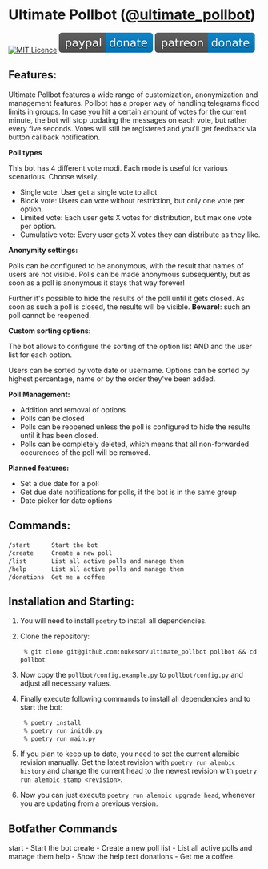 # Ultimate Pollbot ([@ultimate_pollbot](https://t.me/ultimate_pollbot))

[![MIT Licence](https://img.shields.io/badge/license-MIT-success.svg)](https://github.com/Nukesor/pollbot/blob/master/LICENSE.md)
[![Paypal](https://github.com/Nukesor/images/blob/master/paypal-donate-blue.svg)](https://www.paypal.me/arnebeer/)
[![Patreon](https://github.com/Nukesor/images/blob/master/patreon-donate-blue.svg)](https://www.patreon.com/nukesor)


## Features:
Ultimate Pollbot features a wide range of customization, anonymization and management features.
Pollbot has a proper way of handling telegrams flood limits in groups.
In case you hit a certain amount of votes for the current minute, the bot will stop updating the messages on each vote, but rather every five seconds.
Votes will still be registered and you'll get feedback via button callback notification.

**Poll types**

This bot has 4 different vote modi. Each mode is useful for various scenarious. Choose wisely.

- Single vote: User get a single vote to allot
- Block vote: Users can vote without restriction, but only one vote per option.
- Limited vote: Each user gets X votes for distribution, but max one vote per option.
- Cumulative vote: Every user gets X votes they can distribute as they like.

**Anonymity settings:**

Polls can be configured to be anonymous, with the result that names of users are not visible.
Polls can be made anonymous subsequently, but as soon as a poll is anonymous it stays that way forever!

Further it's possible to hide the results of the poll until it gets closed.
As soon as such a poll is closed, the results will be visible. **Beware!**: such an poll cannot be reopened.

**Custom sorting options:**

The bot allows to configure the sorting of the option list AND and the user list for each option.

Users can be sorted by vote date or username. Options can be sorted by highest percentage, name or by the order they've been added.


**Poll Management:**
- Addition and removal of options
- Polls can be closed
- Polls can be reopened unless the poll is configured to hide the results until it has been closed.
- Polls can be completely deleted, which means that all non-forwarded occurences of the poll will be removed.


**Planned features:**

- Set a due date for a poll
- Get due date notifications for polls, if the bot is in the same group
- Date picker for date options


## Commands:

    /start      Start the bot
    /create     Create a new poll
    /list       List all active polls and manage them
    /help       List all active polls and manage them
    /donations  Get me a coffee


## Installation and Starting:

1. You will need to install `poetry` to install all dependencies.
2. Clone the repository:

        % git clone git@github.com:nukesor/ultimate_pollbot pollbot && cd pollbot

3. Now copy the `pollbot/config.example.py` to `pollbot/config.py` and adjust all necessary values.
4. Finally execute following commands to install all dependencies and to start the bot:

        % poetry install
        % poetry run initdb.py
        % poetry run main.py

5. If you plan to keep up to date, you need to set the current alemibic revision manually.
Get the latest revision with `poetry run alembic history` and change the current head to the newest revision with `poetry run alembic stamp <revision>`.
6. Now you can just execute `poetry run alembic upgrade head`, whenever you are updating from a previous version.



## Botfather Commands

start - Start the bot
create - Create a new poll
list - List all active polls and manage them
help - Show the help text
donations - Get me a coffee
